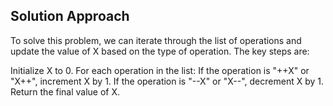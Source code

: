 ## Solution Approach
To solve this problem, we can iterate through the list of operations and update the value of X based on the type of operation. The key steps are:

Initialize X to 0.
For each operation in the list:
If the operation is "++X" or "X++", increment X by 1.
If the operation is "--X" or "X--", decrement X by 1.
Return the final value of X.
